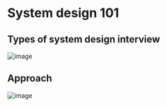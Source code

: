 # System design 101

## Types of system design interview

![image](https://github.com/nc1z/system-design/assets/111836326/3499adec-f669-4571-ba8b-aac375f91c87)

## Approach

![image](https://github.com/nc1z/system-design/assets/111836326/4c2ba92c-6ee2-4f64-a05b-5c7b33e40d1c)

